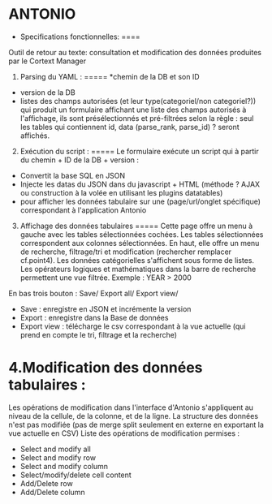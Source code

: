 ANTONIO
==

* Specifications fonctionnelles:
====

Outil de retour au texte:
consultation et modification des données produites
par le Cortext Manager



1. Parsing du YAML :
=====
*chemin de la DB et son ID
* version de la DB
* listes des champs autorisées (et leur type(categoriel/non categoriel?))
qui produit un formulaire affichant une liste des champs autorisés à l'affichage, ils sont présélectionnés et pré-filtrées selon la règle : seul les tables qui contiennent id, data (parse_rank, parse_id) ? seront affichés.

2. Exécution du script :
=====
Le formulaire exécute un script qui à partir du chemin + ID de la DB + version :
* Convertit la base SQL en JSON
* Injecte les datas du JSON dans du javascript + HTML (méthode ? AJAX ou construction à la volée en utilisant les plugins datatables)
* pour afficher les données tabulaire sur une (page/url/onglet spécifique) correspondant à l'application Antonio

3. Affichage des données tabulaires
=====
Cette page offre un menu à gauche avec les tables sélectionnées cochées.
Les tables sélectionnées correspondent aux colonnes sélectionnées.
En haut, elle offre un menu de recherche, filtrage/tri et modification (rechercher remplacer cf.point4).
Les données catégorielles s'affichent sous forme de listes.
Les opérateurs logiques et mathématiques dans la barre de recherche permettent une vue filtrée.
Exemple : YEAR > 2000

En bas trois bouton : Save/ Export all/ Export view/
* Save :  enregistre en JSON et incrémente la version
* Export : enregistre dans la Base de données
* Export view : télécharge le csv correspondant à la vue actuelle (qui prend en compte le tri, filtrage et la recherche)

4.Modification des données tabulaires :
=====
Les opérations de modification dans l'interface d'Antonio s'appliquent au niveau de la cellule, de la colonne, et de la ligne. La structure des données n'est pas modifiée (pas de merge split seulement en externe en exportant la vue actuelle en CSV)
Liste des opérations de modification permises :
* Select and modify all
* Select and modify row
* Select and modify column
* Select/modify/delete cell content
* Add/Delete row
* Add/Delete column

